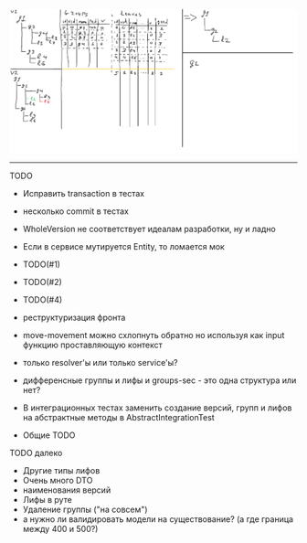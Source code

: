 ![Alt text](ActionSchema.png?raw=true "Schema")

----------
TODO
- Исправить transaction в тестах 
- несколько commit в тестах
- WholeVersion не соответствует идеалам разработки, ну и ладно
- Если в сервисе мутируется Entity, то ломается мок

- TODO(#1)
- TODO(#2)
- TODO(#4)

- реструктуризация фронта

- move-movement можно схлопнуть обратно но используя как input функцию проставляющую контекст
- только resolver'ы или только service'ы?
- дифференсные группы и лифы и groups-sec - это одна структура или нет?
- В интеграционных тестах заменить создание версий, групп и лифов на абстрактные методы в AbstractIntegrationTest
- Общие TODO

TODO далеко
- Другие типы лифов
- Очень много DTO
- наименования версий
- Лифы в руте
- Удаление группы ("на совсем")
- а нужно ли валидировать модели на существование? (а где граница между 400 и 500?)